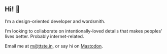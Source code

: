 ## Hi! 👋

I’m a design-oriented developer and wordsmith.

I’m looking to collaborate on intentionally-loved details that makes peoples’ lives better. Probably internet-related.

Email me at m@ttste.in, or say hi on [Mastodon](https://t00t.cloud/@mattrambles).
